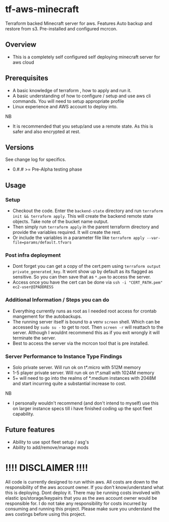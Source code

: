 # tf-aws-minecraft
Terraform backed Minecraft server for aws.
Features Auto backup and restore from s3.
Pre-installed and configured mcrcon.


 ## Overview

 * This is a completely self configured self deploying minecraft server for aws cloud

 ## Prerequisites
 * A basic knowledge of terraform , how to apply and run it.
 * A basic understanding of how to configure / setup and use aws cli commands.  You will need to setup appropriate profile
 * Linux experience and AWS account to deploy into.

 NB
 * It is recommended that you setup/and use a remote state. As this is safer and also encrypted at rest.

 ## Versions

 See change log for specifics.

  * 0.#.# >= Pre-Alpha testing phase

 ## Usage

 ### Setup
 * Checkout the code. Enter the `backend-state` directory and run `terraform init && terraform apply`. This will create the backend remote state objects. Take note of the bucket name output.
 * Then simply run `terraform apply` in the parent terraform directory and provide the variables required. It will create the rest.
 * Or include the variables in a parameter file like `terraform apply --var-file=params/default.tfvars`

 ### Post infra deployment
 * Dont forget you can get a copy of the cert.pem using `terraform output private_generated_key`. It wont show up by default as its flagged as sensitive. So you can then save that as `*.pem` to access the server.
 * Access once you have the cert can be done via `ssh -i "CERT_PATH.pem" ec2-user@IPADDRESS`

### Additional Information / Steps you can do
 * Everything currently runs as root as I needed root access for crontab mangement for the autobackups.
 * The running server itself is bound to a venv `screen` shell. Which can be accessed by `sudo su -` to get to root. Then `screen -r` will reattach to the server. Although I wouldnt recommend this as if you exit wrongly it will terminate the server.
 * Best to access the server via the mcrcon tool that is pre installed.

### Server Performance to Instance Type Findings
 * Solo private server. Will run ok on t*.micro with 512M memory
 * 1-5 player private server. Will run ok on t*.small with 1024M memory
 * 5+ will need to go into the realms of *.medium instances with 2048M and start incurring quite a substantial increase to cost.

 NB
 * I personally wouldn't recommend (and don't intend to myself) use this on larger instance specs till i have finished coding up the spot fleet capability.


 ## Future features
* Ability to use spot fleet setup / asg's
* Ability to add/remove/manage mods

 # !!!! DISCLAIMER !!!!

 All code is currently designed to run within aws. All costs are down to the responsibility of the aws account owner. If you don't know/understand what this is deploying. Dont deploy it. There may be running costs involved with elastic ips/storage/keypairs that you as the aws account owner would be responsible for. I do not take any responsibility for costs incurred by consuming and running this project. Please make sure you understand the aws costings before using this project.
